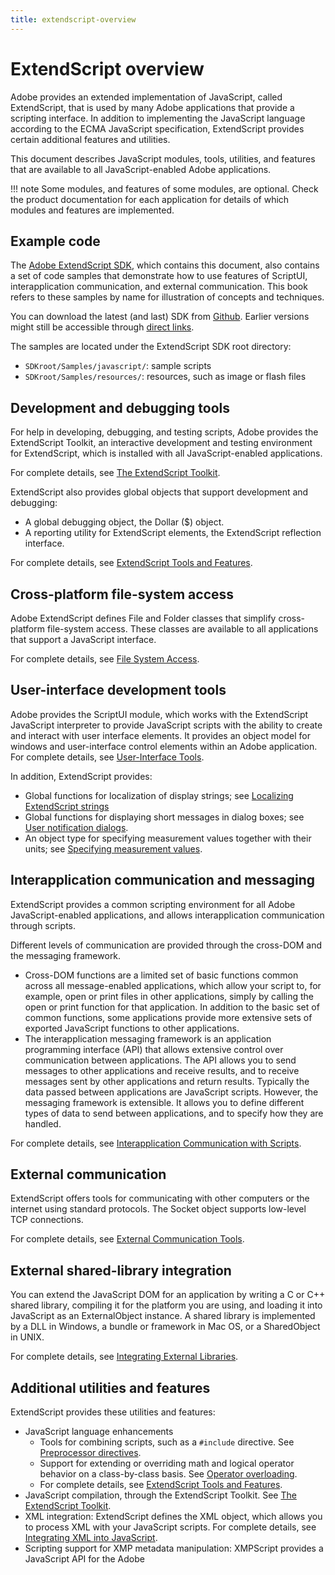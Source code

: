 ```yaml
---
title: extendscript-overview
---
```


# ExtendScript overview

Adobe provides an extended implementation of JavaScript, called ExtendScript, that is used by many Adobe applications that provide a scripting interface. In addition to implementing the JavaScript language according to the ECMA JavaScript specification, ExtendScript provides certain additional features and utilities.

This document describes JavaScript modules, tools, utilities, and features that are available to all JavaScript-enabled Adobe applications.

!!! note
    Some modules, and features of some modules, are optional. Check the product documentation for each application for details of which modules and features are implemented.

## Example code

The [Adobe ExtendScript SDK](https://github.com/Adobe-CEP/CEP-Resources/tree/master/ExtendScript-Toolkit), which contains this document, also contains a set of code samples that demonstrate how to use features of ScriptUI, interapplication communication, and external communication. This book refers to these samples by name for illustration of concepts and techniques.

You can download the latest (and last) SDK from [Github](https://github.com/Adobe-CEP/CEP-Resources/tree/master/ExtendScript-Toolkit). Earlier versions might still be accessible through [direct links](https://github.com/aenhancers/javascript-tools-guide/issues/2#issuecomment-1019312237).

The samples are located under the ExtendScript SDK root directory:

- `SDKroot/Samples/javascript/`: sample scripts
- `SDKroot/Samples/resources/`: resources, such as image or flash files

## Development and debugging tools

For help in developing, debugging, and testing scripts, Adobe provides the ExtendScript Toolkit, an interactive development and testing environment for ExtendScript, which is installed with all JavaScript-enabled applications.

For complete details, see [The ExtendScript Toolkit](../extendscript-toolkit/index.md#the-extendscript-toolkit).

ExtendScript also provides global objects that support development and debugging:

- A global debugging object, the Dollar ($) object.
- A reporting utility for ExtendScript elements, the ExtendScript reflection interface.

For complete details, see [ExtendScript Tools and Features](../extendscript-tools-features/index.md#extendscript-tools-and-features).

## Cross-platform file-system access

Adobe ExtendScript defines File and Folder classes that simplify cross-platform file-system access. These classes are available to all applications that support a JavaScript interface.

For complete details, see [File System Access](../file-system-access/index.md#file-system-access).

## User-interface development tools

Adobe provides the ScriptUI module, which works with the ExtendScript JavaScript interpreter to provide JavaScript scripts with the ability to create and interact with user interface elements. It provides an object model for windows and user-interface control elements within an Adobe application. For complete details, see [User-Interface Tools](../user-interface-tools/index.md#user-interface-tools).

In addition, ExtendScript provides:

- Global functions for localization of display strings; see [Localizing ExtendScript strings](../../extendscript-tools-features/localizing-extendscript-strings)
- Global functions for displaying short messages in dialog boxes; see [User notification dialogs](../../extendscript-tools-features/user-notification-dialogs).
- An object type for specifying measurement values together with their units; see [Specifying measurement values](../../extendscript-tools-features/specifying-measurement-values).

## Interapplication communication and messaging

ExtendScript provides a common scripting environment for all Adobe JavaScript-enabled applications, and allows interapplication communication through scripts.

Different levels of communication are provided through the cross-DOM and the messaging framework.

- Cross-DOM functions are a limited set of basic functions common across all message-enabled applications, which allow your script to, for example, open or print files in other applications, simply by calling the open or print function for that application. In addition to the basic set of common functions, some applications provide more extensive sets of exported JavaScript functions to other applications.
- The interapplication messaging framework is an application programming interface (API) that allows extensive control over communication between applications. The API allows you to send messages to other applications and receive results, and to receive messages sent by other applications and return results. Typically the data passed between applications are JavaScript scripts. However, the messaging framework is extensible. It allows you to define different types of data to send between applications, and to specify how they are handled.

For complete details, see [Interapplication Communication with Scripts](../interapplication-communication/index.md#interapplication-communication-with-scripts).

## External communication

ExtendScript offers tools for communicating with other computers or the internet using standard protocols. The Socket object supports low-level TCP connections.

For complete details, see [External Communication Tools](../external-communication/index.md#external-communication-tools).

## External shared-library integration

You can extend the JavaScript DOM for an application by writing a C or C++ shared library, compiling it for the platform you are using, and loading it into JavaScript as an ExternalObject instance. A shared library is implemented by a DLL in Windows, a bundle or framework in Mac OS, or a SharedObject in UNIX.

For complete details, see [Integrating External Libraries](../integrating-external-libraries/index.md#integrating-external-libraries).

## Additional utilities and features

ExtendScript provides these utilities and features:

- JavaScript language enhancements
    - Tools for combining scripts, such as a `#include` directive. See [Preprocessor directives](../../extendscript-tools-features/preprocessor-directives).
    - Support for extending or overriding math and logical operator behavior on a class-by-class basis. See [Operator overloading](../../extendscript-tools-features/operator-overloading).
    - For complete details, see [ExtendScript Tools and Features](../extendscript-tools-features/index.md#extendscript-tools-and-features).
- JavaScript compilation, through the ExtendScript Toolkit. See [The ExtendScript Toolkit](../extendscript-toolkit/index.md#the-extendscript-toolkit).
- XML integration: ExtendScript defines the XML object, which allows you to process XML with your JavaScript scripts. For complete details, see [Integrating XML into JavaScript](../integrating-xml/index.md#integrating-xml-into-javascript).
- Scripting support for XMP metadata manipulation: XMPScript provides a JavaScript API for the Adobe
